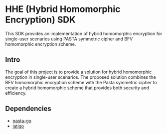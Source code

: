 # HHE (Hybrid Homomorphic Encryption) SDK
This SDK provides an implementation of hybrid homomorphic encryption for single-user scenarios using PASTA symmetric cipher and BFV homomorphic encryption scheme. 

## Intro 
The goal of this project is to provide a solution for hybrid homomorphic encryption in single-user scenarios. The proposed solution combines the BFV homomorphic encryption scheme with the Pasta symmetric cipher to create a hybrid homomorphic scheme that provides both security and efficiency.

## Dependencies 
- [pasta-go](https://github.com/fedejinich/pasta-go) 
- [latigo](https://github.com/tuneinsight/lattigo)

